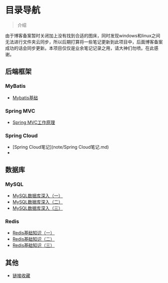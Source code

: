 

# 目录导航

> 介绍

由于博客备案暂时关闭加上没有找到合适的图床，同时发现windows和linux之间无法进行文件夹云同步，所以后期打算将一些笔记更新到此项目中，后面博客备案成功的话会同步更新。本项目仅仅是业余笔记记录之用，请大神们勿喷。在此感谢。



## 后端框架

### MyBatis

+ [Mybatis基础](note/Mybatis基础.md)





### Spring MVC

+ [Spring MVC工作原理](note/SpringMVC工作原理.md)





### Spring Cloud

+ [Spring Cloud笔记](note/Spring Cloud笔记.md)
+ 





## 数据库

### MySQL

+ [MySQL数据库深入（一）](note/MySQL深入（一）.md)
+ [MySQL数据库深入（二）](note/MySQL深入（二）.md)
+ [MySQL数据库深入（三）](note/MySQL深入（三）.md)





### Redis

+ [Redis基础知识（一）](note/Redis基础知识（一）.md)
+ [Redis基础知识（二）](note/Redis基础知识（二）.md)
+ [Redis基础知识（三）](note/Redis基础知识（三）.md)





## 其他

+ [链接收藏](note/链接收藏.md)